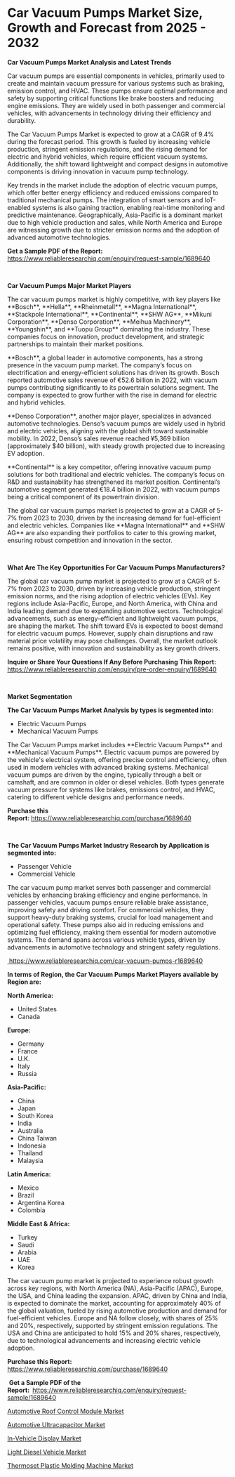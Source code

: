 <p><h1>Car Vacuum Pumps Market Size, Growth and Forecast from 2025 - 2032</h1></p><p><strong>Car Vacuum Pumps Market Analysis and Latest Trends</strong></p>
<p><p>Car vacuum pumps are essential components in vehicles, primarily used to create and maintain vacuum pressure for various systems such as braking, emission control, and HVAC. These pumps ensure optimal performance and safety by supporting critical functions like brake boosters and reducing engine emissions. They are widely used in both passenger and commercial vehicles, with advancements in technology driving their efficiency and durability.</p><p>The Car Vacuum Pumps Market is expected to grow at a CAGR of 9.4% during the forecast period. This growth is fueled by increasing vehicle production, stringent emission regulations, and the rising demand for electric and hybrid vehicles, which require efficient vacuum systems. Additionally, the shift toward lightweight and compact designs in automotive components is driving innovation in vacuum pump technology.</p><p>Key trends in the market include the adoption of electric vacuum pumps, which offer better energy efficiency and reduced emissions compared to traditional mechanical pumps. The integration of smart sensors and IoT-enabled systems is also gaining traction, enabling real-time monitoring and predictive maintenance. Geographically, Asia-Pacific is a dominant market due to high vehicle production and sales, while North America and Europe are witnessing growth due to stricter emission norms and the adoption of advanced automotive technologies.</p></p>
<p><strong>Get a Sample PDF of the Report:&nbsp;</strong> <a href="https://www.reliableresearchiq.com/enquiry/request-sample/1689640?utm_campaign=114&utm_medium=2&utm_source=Github&utm_content=ia&utm_term=22012025&utm_id=car-vacuum-pumps">https://www.reliableresearchiq.com/enquiry/request-sample/1689640</a></p>
<p>&nbsp;</p>
<p><strong>Car Vacuum Pumps Major Market Players</strong></p>
<p><p>The car vacuum pumps market is highly competitive, with key players like **Bosch**, **Hella**, **Rheinmetall**, **Magna International**, **Stackpole International**, **Continental**, **SHW AG**, **Mikuni Corporation**, **Denso Corporation**, **Meihua Machinery**, **Youngshin**, and **Tuopu Group** dominating the industry. These companies focus on innovation, product development, and strategic partnerships to maintain their market positions.</p><p>**Bosch**, a global leader in automotive components, has a strong presence in the vacuum pump market. The company’s focus on electrification and energy-efficient solutions has driven its growth. Bosch reported automotive sales revenue of €52.6 billion in 2022, with vacuum pumps contributing significantly to its powertrain solutions segment. The company is expected to grow further with the rise in demand for electric and hybrid vehicles.</p><p>**Denso Corporation**, another major player, specializes in advanced automotive technologies. Denso’s vacuum pumps are widely used in hybrid and electric vehicles, aligning with the global shift toward sustainable mobility. In 2022, Denso’s sales revenue reached ¥5,369 billion (approximately $40 billion), with steady growth projected due to increasing EV adoption.</p><p>**Continental** is a key competitor, offering innovative vacuum pump solutions for both traditional and electric vehicles. The company’s focus on R&D and sustainability has strengthened its market position. Continental’s automotive segment generated €18.4 billion in 2022, with vacuum pumps being a critical component of its powertrain division.</p><p>The global car vacuum pumps market is projected to grow at a CAGR of 5-7% from 2023 to 2030, driven by the increasing demand for fuel-efficient and electric vehicles. Companies like **Magna International** and **SHW AG** are also expanding their portfolios to cater to this growing market, ensuring robust competition and innovation in the sector.</p></p>
<p>&nbsp;</p>
<p><strong>What Are The Key Opportunities For Car Vacuum Pumps Manufacturers?</strong></p>
<p><p>The global car vacuum pump market is projected to grow at a CAGR of 5-7% from 2023 to 2030, driven by increasing vehicle production, stringent emission norms, and the rising adoption of electric vehicles (EVs). Key regions include Asia-Pacific, Europe, and North America, with China and India leading demand due to expanding automotive sectors. Technological advancements, such as energy-efficient and lightweight vacuum pumps, are shaping the market. The shift toward EVs is expected to boost demand for electric vacuum pumps. However, supply chain disruptions and raw material price volatility may pose challenges. Overall, the market outlook remains positive, with innovation and sustainability as key growth drivers.</p></p>
<p><strong>Inquire or Share Your Questions If Any Before Purchasing This Report:</strong> <a href="https://www.reliableresearchiq.com/enquiry/pre-order-enquiry/1689640?utm_campaign=114&utm_medium=2&utm_source=Github&utm_content=ia&utm_term=22012025&utm_id=car-vacuum-pumps">https://www.reliableresearchiq.com/enquiry/pre-order-enquiry/1689640</a></p>
<p>&nbsp;</p>
<p><strong>Market Segmentation</strong></p>
<p><strong>The Car Vacuum Pumps Market Analysis by types is segmented into:</strong></p>
<p><ul><li>Electric Vacuum Pumps</li><li>Mechanical Vacuum Pumps</li></ul></p>
<p><p>The Car Vacuum Pumps market includes **Electric Vacuum Pumps** and **Mechanical Vacuum Pumps**. Electric vacuum pumps are powered by the vehicle's electrical system, offering precise control and efficiency, often used in modern vehicles with advanced braking systems. Mechanical vacuum pumps are driven by the engine, typically through a belt or camshaft, and are common in older or diesel vehicles. Both types generate vacuum pressure for systems like brakes, emissions control, and HVAC, catering to different vehicle designs and performance needs.</p></p>
<p><strong>Purchase this Report:&nbsp;</strong><a href="https://www.reliableresearchiq.com/purchase/1689640?utm_campaign=114&utm_medium=2&utm_source=Github&utm_content=ia&utm_term=22012025&utm_id=car-vacuum-pumps">https://www.reliableresearchiq.com/purchase/1689640</a></p>
<p>&nbsp;</p>
<p><strong>The Car Vacuum Pumps Market Industry Research by Application is segmented into:</strong></p>
<p><ul><li>Passenger Vehicle</li><li>Commercial Vehicle</li></ul></p>
<p><p>The car vacuum pump market serves both passenger and commercial vehicles by enhancing braking efficiency and engine performance. In passenger vehicles, vacuum pumps ensure reliable brake assistance, improving safety and driving comfort. For commercial vehicles, they support heavy-duty braking systems, crucial for load management and operational safety. These pumps also aid in reducing emissions and optimizing fuel efficiency, making them essential for modern automotive systems. The demand spans across various vehicle types, driven by advancements in automotive technology and stringent safety regulations.</p></p>
<p><a href="https://www.reliableresearchiq.com/car-vacuum-pumps-r1689640?utm_campaign=114&utm_medium=2&utm_source=Github&utm_content=ia&utm_term=22012025&utm_id=car-vacuum-pumps">&nbsp;https://www.reliableresearchiq.com/car-vacuum-pumps-r1689640</a></p>
<p><strong>In terms of Region, the Car Vacuum Pumps Market Players available by Region are:</strong></p>
<p>
    <p> <strong> North America: </strong>
        <ul>
            <li>United States</li>
            <li>Canada</li>
        </ul>
        </p> 
    <p> <strong> Europe: </strong>
        <ul>
            <li>Germany</li>
            <li>France</li>
            <li>U.K.</li>
            <li>Italy</li>
            <li>Russia</li>
        </ul>
        </p> 
    <p> <strong> Asia-Pacific: </strong>
        <ul>
            <li>China</li>
            <li>Japan</li>
            <li>South Korea</li>
            <li>India</li>
            <li>Australia</li>
            <li>China Taiwan</li>
            <li>Indonesia</li>
            <li>Thailand</li>
            <li>Malaysia</li>
        </ul>
        </p> 
    <p> <strong> Latin America: </strong>
        <ul>
            <li>Mexico</li>
            <li>Brazil</li>
            <li>Argentina Korea</li>
            <li>Colombia</li>
        </ul>
        </p> 
    <p> <strong> Middle East & Africa: </strong>
        <ul>
            <li>Turkey</li>
            <li>Saudi</li>
            <li>Arabia</li>
            <li>UAE</li>
            <li>Korea</li>
        </ul>
    </p>
    </p>
<p><p>The car vacuum pump market is projected to experience robust growth across key regions, with North America (NA), Asia-Pacific (APAC), Europe, the USA, and China leading the expansion. APAC, driven by China and India, is expected to dominate the market, accounting for approximately 40% of the global valuation, fueled by rising automotive production and demand for fuel-efficient vehicles. Europe and NA follow closely, with shares of 25% and 20%, respectively, supported by stringent emission regulations. The USA and China are anticipated to hold 15% and 20% shares, respectively, due to technological advancements and increasing electric vehicle adoption.</p></p>
<p><strong>Purchase this Report: </strong><a href="https://www.reliableresearchiq.com/purchase/1689640?utm_campaign=114&utm_medium=2&utm_source=Github&utm_content=ia&utm_term=22012025&utm_id=car-vacuum-pumps">https://www.reliableresearchiq.com/purchase/1689640</a></p>
<p>&nbsp;<strong>Get a Sample PDF of the Report:&nbsp;&nbsp;</strong><a href="https://www.reliableresearchiq.com/enquiry/request-sample/1689640?utm_campaign=114&utm_medium=2&utm_source=Github&utm_content=ia&utm_term=22012025&utm_id=car-vacuum-pumps">https://www.reliableresearchiq.com/enquiry/request-sample/1689640</a></p>
<p><strong></strong></p>
<p><p><a href="https://www.linkedin.com/pulse/global-automotive-roof-control-module-market-size-andtrends-zkgjc?utm_campaign=114&utm_medium=2&utm_source=Github&utm_content=ia&utm_term=22012025&utm_id=car-vacuum-pumps">Automotive Roof Control Module Market</a></p><p><a href="https://github.com/donnettaletizia/Market-Research-Report-List-1/blob/main/automotive-ultracapacitor-market.md?utm_campaign=114&utm_medium=2&utm_source=Github&utm_content=ia&utm_term=22012025&utm_id=car-vacuum-pumps">Automotive Ultracapacitor Market</a></p><p><a href="https://www.linkedin.com/pulse/study-in-vehicle-display-market-projectinga-cagrof-83-addition-cd37e?utm_campaign=114&utm_medium=2&utm_source=Github&utm_content=ia&utm_term=22012025&utm_id=car-vacuum-pumps">In-Vehicle Display Market</a></p><p><a href="https://www.linkedin.com/pulse/comprehensive-assessment-light-diesel-vehicle-markets-108-wdwmf?utm_campaign=114&utm_medium=2&utm_source=Github&utm_content=ia&utm_term=22012025&utm_id=car-vacuum-pumps">Light Diesel Vehicle Market</a></p><p><a href="https://github.com/bogganbillie6969/Market-Research-Report-List-1/blob/main/thermoset-plastic-molding-machine-market.md?utm_campaign=114&utm_medium=2&utm_source=Github&utm_content=ia&utm_term=22012025&utm_id=car-vacuum-pumps">Thermoset Plastic Molding Machine Market</a></p></p>